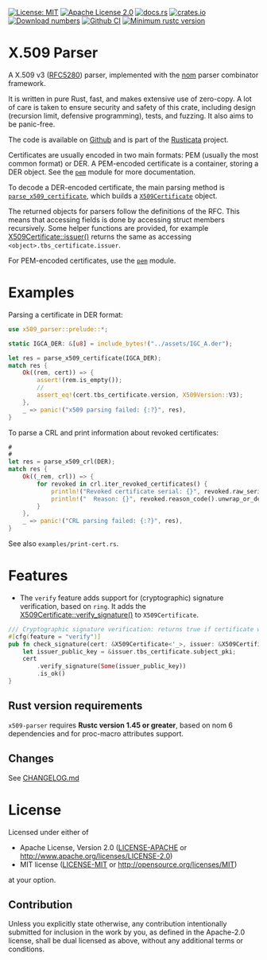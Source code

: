 <!-- cargo-sync-readme start -->

[![License: MIT](https://img.shields.io/badge/License-MIT-yellow.svg)](./LICENSE-MIT)
[![Apache License 2.0](https://img.shields.io/badge/License-Apache%202.0-blue.svg)](./LICENSE-APACHE)
[![docs.rs](https://docs.rs/x509-parser/badge.svg)](https://docs.rs/x509-parser)
[![crates.io](https://img.shields.io/crates/v/x509-parser.svg)](https://crates.io/crates/x509-parser)
[![Download numbers](https://img.shields.io/crates/d/x509-parser.svg)](https://crates.io/crates/x509-parser)
[![Github CI](https://github.com/rusticata/x509-parser/workflows/Continuous%20integration/badge.svg)](https://github.com/rusticata/x509-parser/actions)
[![Minimum rustc version](https://img.shields.io/badge/rustc-1.45.0+-lightgray.svg)](#rust-version-requirements)

# X.509 Parser

A X.509 v3 ([RFC5280]) parser, implemented with the [nom](https://github.com/Geal/nom)
parser combinator framework.

It is written in pure Rust, fast, and makes extensive use of zero-copy. A lot of care is taken
to ensure security and safety of this crate, including design (recursion limit, defensive
programming), tests, and fuzzing. It also aims to be panic-free.

The code is available on [Github](https://github.com/rusticata/x509-parser)
and is part of the [Rusticata](https://github.com/rusticata) project.

Certificates are usually encoded in two main formats: PEM (usually the most common format) or
DER.  A PEM-encoded certificate is a container, storing a DER object. See the
[`pem`](https://docs.rs/x509-parser/latest/x509_parser/pem/index.html) module for more documentation.

To decode a DER-encoded certificate, the main parsing method is
[`parse_x509_certificate`](https://docs.rs/x509-parser/latest/x509_parser/fn.parse_x509_certificate.html), which builds a
[`X509Certificate`](https://docs.rs/x509-parser/latest/x509_parser/certificate/struct.X509Certificate.html) object.

The returned objects for parsers follow the definitions of the RFC. This means that accessing
fields is done by accessing struct members recursively. Some helper functions are provided, for
example [X509Certificate::issuer()](https://docs.rs/x509-parser/latest/x509_parser/certificate/struct.X509Certificate.html#method.issuer) returns the
same as accessing `<object>.tbs_certificate.issuer`.

For PEM-encoded certificates, use the [`pem`](https://docs.rs/x509-parser/latest/x509_parser/pem/index.html) module.

# Examples

Parsing a certificate in DER format:

```rust
use x509_parser::prelude::*;

static IGCA_DER: &[u8] = include_bytes!("../assets/IGC_A.der");

let res = parse_x509_certificate(IGCA_DER);
match res {
    Ok((rem, cert)) => {
        assert!(rem.is_empty());
        //
        assert_eq!(cert.tbs_certificate.version, X509Version::V3);
    },
    _ => panic!("x509 parsing failed: {:?}", res),
}
```

To parse a CRL and print information about revoked certificates:

```rust
#
#
let res = parse_x509_crl(DER);
match res {
    Ok((_rem, crl)) => {
        for revoked in crl.iter_revoked_certificates() {
            println!("Revoked certificate serial: {}", revoked.raw_serial_as_string());
            println!("  Reason: {}", revoked.reason_code().unwrap_or_default().1);
        }
    },
    _ => panic!("CRL parsing failed: {:?}", res),
}
```

See also `examples/print-cert.rs`.

# Features

- The `verify` feature adds support for (cryptographic) signature verification, based on `ring`.
  It adds the
  [X509Certificate::verify_signature()](https://docs.rs/x509-parser/latest/x509_parser/certificate/struct.X509Certificate.html#method.verify_signature)
  to `X509Certificate`.

```rust
/// Cryptographic signature verification: returns true if certificate was signed by issuer
#[cfg(feature = "verify")]
pub fn check_signature(cert: &X509Certificate<'_>, issuer: &X509Certificate<'_>) -> bool {
    let issuer_public_key = &issuer.tbs_certificate.subject_pki;
    cert
        .verify_signature(Some(issuer_public_key))
        .is_ok()
}
```

## Rust version requirements

`x509-parser` requires **Rustc version 1.45 or greater**, based on nom 6
dependencies and for proc-macro attributes support.

[RFC5280]: https://tools.ietf.org/html/rfc5280
<!-- cargo-sync-readme end -->

## Changes

See [CHANGELOG.md](CHANGELOG.md)

# License

Licensed under either of

 * Apache License, Version 2.0
   ([LICENSE-APACHE](LICENSE-APACHE) or http://www.apache.org/licenses/LICENSE-2.0)
 * MIT license
   ([LICENSE-MIT](LICENSE-MIT) or http://opensource.org/licenses/MIT)

at your option.

## Contribution

Unless you explicitly state otherwise, any contribution intentionally submitted
for inclusion in the work by you, as defined in the Apache-2.0 license, shall be
dual licensed as above, without any additional terms or conditions.
